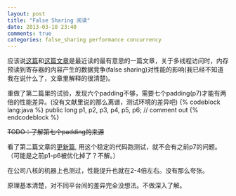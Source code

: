 ```yaml
---
layout: post
title: "False Sharing 阅读"
date: 2013-03-10 23:40
comments: true
categories: false_sharing performance concurrency
---
```

应该说[这篇](http://ifeve.com/disruptor-cacheline-padding/)和[这篇文章](http://ifeve.com/false-sharing/)是最近读的最有意思的一篇文章，关于多线程访问时，内存预读到寄存器的内容产生的数据竞争(false sharing)对性能的影响(我已经不知道我在说什么了，文章里解释的很清楚)。

重做了第二篇里的试验，发现六个padding不够，需要七个padding(p7)才能有两倍的性能差异。(没有文献里说的那么离谱，测试环境的差异吧)
{% codeblock lang:java %}
public long p1, p2, p3, p4, p5, p6; // comment out
{% endcodeblock %}

~~TODO：了解第七个padding的来源~~

看了第二篇文章的[更新篇](http://ifeve.com/false-shareing-java-7-cn/), 用这个稳定的代码跑测试，就不会有之前p7的问题。（可能是之前p1-p6被优化掉了？不解。）

在公司八核的机器上也测过，性能提升也就在2-4倍左右。没有那么夸张。

原理基本清楚，对不同平台间的差异完全没想法。不做深入了解。